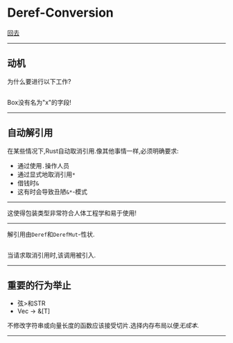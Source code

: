 # Deref-Conversion

[回去](toc/default.html)

---

## 动机

为什么要进行以下工作?

<pre><code data-source="chapters/shared/code/deref-coersions/1.rs" data-trim="hljs rust" class="lang-rust"></code></pre>

Box没有名为"x"的字段!

---

## 自动解引用

在某些情况下,Rust自动取消引用.像其他事情一样,必须明确要求:

-   通过使用`.`操作人员
-   通过显式地取消引用`*`
-   借钱时`&`
-   这有时会导致丑陋`&*`-模式

---

这使得包装类型非常符合人体工程学和易于使用!

---

解引用由`Deref`和`DerefMut`-性状.

<pre><code data-source="chapters/shared/code/deref-coersions/2.rs" data-trim="hljs rust"></code></pre>

当请求取消引用时,该调用被引入.

---

## 重要的行为举止

-   弦>和STR
-   Vec<T> -> &\[T]

不修改字符串或向量长度的函数应该接受切片.选择内存布局以便*无成本*.

---

<pre><code data-source="chapters/shared/code/deref-coersions/3.rs" data-trim="hljs rust" class="lang-rust"></code></pre>
